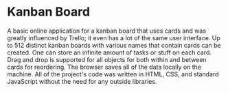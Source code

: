 # Kanban Board

A basic online application for a kanban board that uses cards and was greatly influenced by Trello; it even has a lot of the same user interface. Up to 512 distinct kanban boards with various names that contain cards can be created. One can store an infinite amount of tasks or stuff on each card. Drag and drop is supported for all objects for both within and between cards for reordering. The browser saves all of the data locally on the machine. All of the project's code was written in HTML, CSS, and standard JavaScript without the need for any outside libraries.
